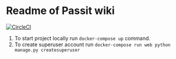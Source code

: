 # Readme of Passit wiki
[![CircleCI](https://circleci.com/gh/nekeal/passit.svg?style=svg&circle-token=982ca38352b4da2c8b8f47ecf96e2bd77b77c268)](https://circleci.com/gh/nekeal/passit)
1. To start project locally run `docker-compose up` command.
2. To create superuser account run `docker-compose run web python manage.py createsuperuser`

